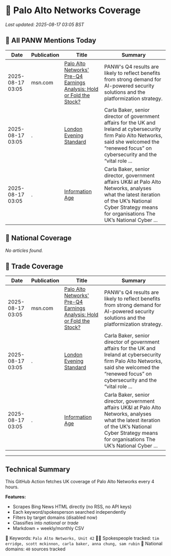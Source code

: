 # 🔐 Palo Alto Networks Coverage

_Last updated: 2025-08-17 03:05 BST_

## 📌 All PANW Mentions Today

| Date | Publication | Title | Summary |
|------|-------------|--------|---------|
| 2025-08-17 03:05 | msn.com | [Palo Alto Networks' Pre-Q4 Earnings Analysis: Hold or Fold the Stock?](https://www.msn.com/en-us/money/topstocks/palo-alto-networks-pre-q4-earnings-analysis-hold-or-fold-the-stock/ar-AA1KwMB9?ocid=BingNewsVerp) | PANW's Q4 results are likely to reflect benefits from strong demand for AI-powered security solutions and the platformization strategy. |
| 2025-08-17 03:05 | . | [London Evening Standard](/news/search?q=site%3awww.standard.co.uk&FORM=NWBCLM) | Carla Baker, senior director of government affairs for the UK and Ireland at cybersecurity firm Palo Alto Networks, said she welcomed the “renewed focus” on cybersecurity and the “vital role ... |
| 2025-08-17 03:05 | . | [Information Age](/news/search?q=site%3awww.information-age.com&FORM=NWBCLM) | Carla Baker, senior director, government affairs UK&I at Palo Alto Networks, analyses what the latest iteration of the UK’s National Cyber Strategy means for organisations The UK’s National Cyber ... |

## 📰 National Coverage

_No articles found._

## 📘 Trade Coverage

| Date | Publication | Title | Summary |
|------|-------------|--------|---------|
| 2025-08-17 03:05 | msn.com | [Palo Alto Networks' Pre-Q4 Earnings Analysis: Hold or Fold the Stock?](https://www.msn.com/en-us/money/topstocks/palo-alto-networks-pre-q4-earnings-analysis-hold-or-fold-the-stock/ar-AA1KwMB9?ocid=BingNewsVerp) | PANW's Q4 results are likely to reflect benefits from strong demand for AI-powered security solutions and the platformization strategy. |
| 2025-08-17 03:05 | . | [London Evening Standard](/news/search?q=site%3awww.standard.co.uk&FORM=NWBCLM) | Carla Baker, senior director of government affairs for the UK and Ireland at cybersecurity firm Palo Alto Networks, said she welcomed the “renewed focus” on cybersecurity and the “vital role ... |
| 2025-08-17 03:05 | . | [Information Age](/news/search?q=site%3awww.information-age.com&FORM=NWBCLM) | Carla Baker, senior director, government affairs UK&I at Palo Alto Networks, analyses what the latest iteration of the UK’s National Cyber Strategy means for organisations The UK’s National Cyber ... |


---

## Technical Summary

This GitHub Action fetches UK coverage of Palo Alto Networks every 4 hours.

**Features:**
- Scrapes Bing News HTML directly (no RSS, no API keys)
- Each keyword/spokesperson searched independently
- Filters by target domains (disabled now)
- Classifies into _national_ or _trade_
- Markdown + weekly/monthly CSV

📌 Keywords: `Palo Alto Networks, Unit 42`
🧑‍💼 Spokespeople tracked: `tim erridge, scott mckinnon, carla baker, anna chung, sam rubin`
📰 National domains: `40` sources tracked

